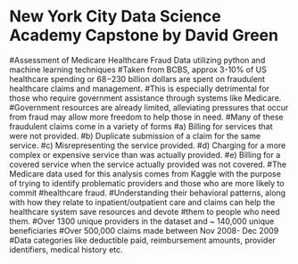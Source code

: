 # New York City Data Science Academy Capstone by David Green 

#Assessment of Medicare Healthcare Fraud Data utilizing python and machine learning techniques
#Taken from BCBS, approx 3-10% of US healthcare spending or $68-$230 billion dollars are spent on fraudulent healthcare claims and management. 
#This is especially detrimental for those who require government assistance through systems like Medicare. 
#Government resources are already limited, alleviating pressures that occur from fraud may allow more freedom to help those in need. 
#Many of these fraudulent claims come in a variety of forms 
#a) Billing for services that were not provided.
#b) Duplicate submission of a claim for the same service.
#c) Misrepresenting the service provided.
#d) Charging for a more complex or expensive service than was actually provided.
#e) Billing for a covered service when the service actually provided was not covered.
#The Medicare data used for this analysis comes from Kaggle with the purpose of trying to identify problematic providers and those who are more likely to commit #healthcare fraud. 
#Understanding their behavioral patterns, along with how they relate to inpatient/outpatient care and claims can help the healthcare system save resources and devote #them to people who need them. 
#Over 1300 unique providers in the dataset and ~ 140,000 unique beneficiaries 
#Over 500,000 claims made between Nov 2008- Dec 2009
#Data categories like deductible paid, reimbursement amounts, provider identifiers, medical history etc. 
